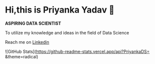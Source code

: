 # Hi,this is Priyanka Yadav 👋

**ASPIRING DATA SCIENTIST**

To utilize my knowledge and ideas in the field of Data Science

Reach me on [Linkedin](https://www.linkedin.com/in/priyanka-yadav-80801816b/)


![GitHub Stats](https://github-readme-stats.vercel.app/api?PriyankaDS= &theme=radical)
